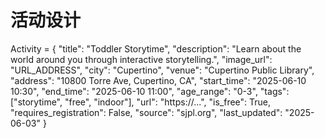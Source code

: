 # 活动设计

Activity = {
    "title": "Toddler Storytime",
    "description": "Learn about the world around you through interactive storytelling.",
    "image_url": "URL_ADDRESS",
    "city": "Cupertino",
    "venue": "Cupertino Public Library",
    "address": "10800 Torre Ave, Cupertino, CA",
    "start_time": "2025-06-10 10:30",
    "end_time": "2025-06-10 11:00",
    "age_range": "0-3",
    "tags": ["storytime", "free", "indoor"],
    "url": "https://...",
    "is_free": True,
    "requires_registration": False,
    "source": "sjpl.org",
    "last_updated": "2025-06-03"
}
